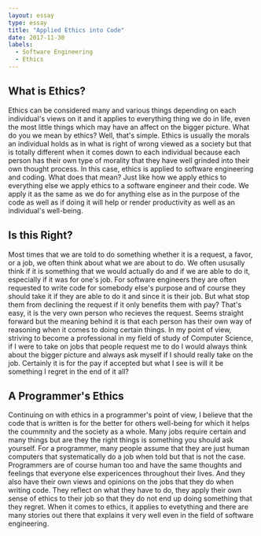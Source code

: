 ```yaml
---
layout: essay
type: essay
title: "Applied Ethics into Code"
date: 2017-11-30
labels:
  - Software Engineering
  - Ethics
---
```


## What is Ethics?

Ethics can be considered many and various things depending on each individual's views on it and it applies to everything thing we do in life, even the most little things which may have an affect on the bigger picture. What do you we mean by ethics? Well, that's simple. Ethics is usually the morals an individual holds as in what is right of wrong viewed as a society but that is totally different when it comes down to each individual because each person has their own type of morality that they have well grinded into their own thought process. In this case, ethics is applied to software engineering and coding. What does that mean? Just like how we apply ethics to everything else we apply ethics to a software engineer and their code. We apply it as the same as we do for anything else as in the purpose of the code as well as if doing it will help or render productivity as well as an individual's well-being. 

## Is this Right?

Most times that we are told to do something whether it is a request, a favor, or a job, we often think about what we are about to do. We often ususally think if it is something that we would actually do and if we are able to do it, especially if it was for one's job. For software engineers they are often requested to write code for somebody else's purpose and of course they should take it if they are able to do it and since it is their job. But what stop them from declining the request if it only benefits them with pay? That's easy, it is the very own person who recieves the request. Seems straight forward but the meaning behind it is that each person has their own way of reasoning when it comes to doing certain things. In my point of view, striving to become a professional in my field of study of Computer Science, if I were to take on jobs that people request me to do I would always think about the bigger picture and always ask myself if I should really take on the job. Certainly it is for the pay if accepted but what I see is will it be something I regret in the end of it all? 

## A Programmer's Ethics

Continuing on with ethics in a programmer's point of view, I believe that the code that is written is for the better for others well-being for which it helps the coummnity and the society as a whole. Many jobs require certain and many things but are they the right things is something you should ask yourself. For a programmer, many people assume that they are just human computers that systematically do a job when told but that is not the case. Programmers are of course human too and have the same thoughts and feelings that everyone else expericences throughout their lives. And they also have their own views and opinions on the jobs that they do when writing code. They reflect on what they have to do, they apply their own sense of ethics to their job so that they do not end up doing something that they regret. When it comes to ethics, it applies to evetything and there are many stories out there that explains it very well even in the field of software engineering.

